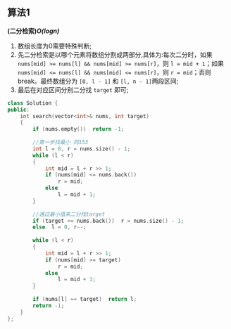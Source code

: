 ## 算法1

**(二分检索)*O(logn)***

1. 数组长度为0需要特殊判断;
2. 先二分检索是以哪个元素将数组分割成两部分,具体为:每次二分时，如果 ```nums[mid] >= nums[l] && nums[mid] >= nums[r]```，则 ```l = mid + 1```；如果 ```nums[mid] <= nums[l] && nums[mid] <= nums[r]```，则 ```r = mid```；否则 break。最终数组分为 ```[0, l - 1]``` 和 ```[l, n - 1]```两段区间;
3. 最后在对应区间分别二分找 ```target``` 即可;

```CPP
class Solution {
public:
    int search(vector<int>& nums, int target) 
    {
        if (nums.empty())  return -1;
        
        //第一步找最小 同153
        int l = 0, r = nums.size() - 1;
        while (l < r)
        {
            int mid = l + r >> 1;
            if (nums[mid] <= nums.back())
                r = mid;
            else
                l = mid + 1;
        }
        
        //通过最小值来二分找target
        if (target <= nums.back())  r = nums.size() - 1;
        else  l = 0, r--;
        
        while (l < r)
        {
            int mid = l + r >> 1;
            if (nums[mid] >= target)
                r = mid;
            else
                l = mid + 1;
        }
        
        if (nums[l] == target)  return l;
        return -1;
    }
};
```